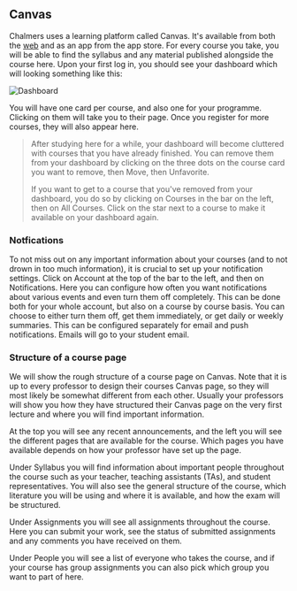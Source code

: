 ## Canvas

Chalmers uses a learning platform called Canvas. It's available from both the [web](https://https://chalmers.instructure.com/) and as an app from the app store. For every course you take, you will be able to find the syllabus and any material published alongside the course here. Upon your first log in, you should see your dashboard which will looking something like this:

![Dashboard](/Assets/canvas/dashboard.png)

You will have one card per course, and also one for your programme. Clicking on them will take you to their page. Once you register for more courses, they will also appear here.

> After studying here for a while, your dashboard will become cluttered with courses that you have already finished. You can remove them from your dashboard by clicking on the three dots on the course card you want to remove, then Move, then Unfavorite.
>
> If you want to get to a course that you've removed from your dashboard, you do so by clicking on Courses in the bar on the left, then on All Courses. Click on the star next to a course to make it available on your dashboard again.

### Notfications

To not miss out on any important information about your courses (and to not drown in too much information), it is crucial to set up your notification settings. Click on Account at the top of the bar to the left, and then on Notifications. Here you can configure how often you want notifications about various events and even turn them off completely. This can be done both for your whole account, but also on a course by course basis. You can choose to either turn them off, get them immediately, or get daily or weekly summaries. This can be configured separately for email and push notifications. Emails will go to your student email.


### Structure of a course page

We will show the rough structure of a course page on Canvas. Note that it is up to every professor to design their courses Canvas page, so they will most likely be somewhat different from each other. Usually your professors will show you how they have structured their Canvas page on the very first lecture and where you will find important information.

At the top you will see any recent announcements, and the left you will see the different pages that are available for the course. Which pages you have available depends on how your professor have set up the page.

Under Syllabus you will find information about important people throughout the course such as your teacher, teaching assistants (TAs), and student representatives. You will also see the general structure of the course, which literature you will be using and where it is available, and how the exam will be structured.

Under Assignments you will see all assignments throughout the course. Here you can submit your work, see the status of submitted assignments and any comments you have received on them.

Under People you will see a list of everyone who takes the course, and if your course has group assignments you can also pick which group you want to part of here.
